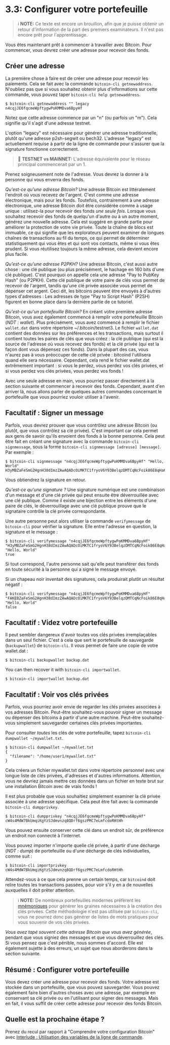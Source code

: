 # 3.3: Configurer votre portefeuille

> :information_source: **NOTE:** Ce texte est encore un brouillon, afin que je puisse obtenir un retour d'information de la part des premiers examinateurs. Il n'est pas encore prêt pour l'apprentissage.

Vous êtes maintenant prêt à commencer à travailler avec Bitcoin. Pour commencer, vous devrez créer une adresse pour recevoir des fonds.

## Créer une adresse

La première chose à faire est de créer une adresse pour recevoir les paiements. Cela se fait avec la commande `bitcoin-cli getnewaddress`. N'oubliez pas que si vous souhaitez obtenir plus d'informations sur cette commande, vous pouvez taper `bitcoin-cli help getnewaddress`.

```
$ bitcoin-cli getnewaddress "" legacy
n4cqjJE6fqcmeWpftygwPoKMMDva6BpyHf
```
Notez que cette adresse commence par un "n" (ou parfois un "m"). Cela signifie qu'il s'agit d'une adresse testnet.

L'option "legacy" est nécessaire pour générer une adresse traditionnelle, plutôt qu'une adresse p2sh-segwit ou bech32. L'adresse "legacy" est actuellement requise à partir de la ligne de commande pour s'assurer que la signature fonctionne correctement.

> :link: **TESTNET vs MAINNET:** L'adresse équivalente pour le réseau principal commencerait par un 1.

Prenez soigneusement note de l'adresse. Vous devrez la donner à la personne qui vous enverra des fonds.

_Qu'est-ce qu'une adresse Bitcoin?_ Une adresse Bitcoin est littéralement l'endroit où vous recevez de l'argent. C'est comme une adresse électronique, mais pour les fonds. Toutefois, contrairement à une adresse électronique, une adresse Bitcoin doit être considérée comme à usage unique : utilisez-la pour recevoir des fonds _une seule fois_. Lorsque vous souhaitez recevoir des fonds de quelqu'un d'autre ou à un autre moment, générez une nouvelle adresse. Cela est suggéré en grande partie pour améliorer la protection de votre vie privée. Toute la chaîne de blocs est immuable, ce qui signifie que les explorateurs peuvent examiner de longues chaînes de transactions au fil du temps, ce qui permet de déterminer statistiquement qui vous êtes et qui sont vos contacts, même si vous êtes prudent. Si vous réutilisez toujours la même adresse, cela devient encore plus facile.

_Qu'est-ce qu'une adresse P2PKH?_ Une adresse Bitcoin, c'est aussi autre chose : une clé publique (ou plus précisément, le hachage en 160 bits d'une clé publique). C'est pourquoi on appelle cela une adresse "Pay to PubKey Hash" (ou P2PKH). Cette clé publique de votre paire de clés vous permet de recevoir de l'argent, tandis qu'une clé privée associée vous permet de dépenser cet argent. Ceci dit, les bitcoins peuvent être envoyés à d'autres types d'adresses : Les adresses de type "Pay to Script Hash" (P2SH) figurent en bonne place dans la dernière partie de ce tutoriel.

_Qu'est-ce qu'un portefeuille Bitcoin?_ En créant votre première adresse Bitcoin, vous avez également commencé à remplir votre portefeuille Bitcoin (_NDT : wallet_). Plus précisément, vous avez commencé à remplir le fichier `wallet.dat` dans votre répertoire ~/.bitcoin/testnet3. Le fichier `wallet.dat` contient des données sur les préférences et les transactions, mais surtout il contient toutes les paires de clés que vous créez : la clé publique (qui est la source de l'adresse où vous recevez des fonds) et la clé privée (qui est la façon dont vous dépensez ces fonds). Dans la plupart des cas, vous n'aurez pas à vous préoccuper de cette clé privée : bitcoind l'utilisera quand elle sera nécessaire. Cependant, cela rend le fichier wallet.dat extrêmement important : si vous le perdez, vous perdez vos clés privées, et si vous perdez vos clés privées, vous perdez vos fonds !

Avec une seule adresse en main, vous pourriez passer directement à la section suivante et commencer à recevoir des fonds. Cependant, avant d'en arriver là, nous allons parler de quelques autres commandes concernant le portefeuille que vous pourriez vouloir utiliser à l'avenir.

## Facultatif : Signer un message

Parfois, vous devrez prouver que vous contrôlez une adresse Bitcoin (ou plutôt, que vous contrôlez sa clé privée). C'est important car cela permet aux gens de savoir qu'ils envoient des fonds à la bonne personne. Cela peut être fait en créant une signature avec la commande `bitcoin-cli signmessage`, sous la forme `bitcoin-cli signmessage [adresse] [message]`. Par exemple :

```
$ bitcoin-cli signmessage "n4cqjJE6fqcmeWpftygwPoKMMDva6BpyHf" "Hello, World"
H3yMBZaFeSmG2HgnH38dImzZAwAQADcOiMKTC1fryoV6Y93BelqzDMTCqNcFoik86E8qHa6o3FCmTsxWD7Wa5YY=
```
Vous obtiendrez la signature en retour.

_Qu'est-ce qu'une signature ?_ Une signature numérique est une combinaison d'un message et d'une clé privée qui peut ensuite être déverrouillée avec une clé publique. Comme il existe une bijection entre les éléments d'une paire de clés, le déverrouillage avec une clé publique prouve que le signataire contrôle la clé privée correspondante.

Une autre personne peut alors utiliser la commande `verifymessage` de `bitcoin-cli` pour vérifier la signature. Elle entre l'adresse en question, la signature et le message :

```
$ bitcoin-cli verifymessage "n4cqjJE6fqcmeWpftygwPoKMMDva6BpyHf" "H3yMBZaFeSmG2HgnH38dImzZAwAQADcOiMKTC1fryoV6Y93BelqzDMTCqNcFoik86E8qHa6o3FCmTsxWD7Wa5YY=" "Hello, World"
true
```
Si tout correspond, l'autre personne sait qu'elle peut transférer des fonds en toute sécurité à la personne qui a signé le message envoyé.

Si un chapeau noir inventait des signatures, cela produirait plutôt un résultat négatif :

```
$ bitcoin-cli verifymessage "n4cqjJE6fqcmeWpftygwPoKMMDva6BpyHf" "FAKEBZaFeSmG2HgnH38dImzZAwAQADcOiMKTC1fryoV6Y93BelqzDMTCqNcFoik86E8qHa6o3FCmTsxWD7Wa5YY=" "Hello, World"
false
```

## Facultatif : Videz votre portefeuille

Il peut sembler dangereux d'avoir toutes vos clés privées irremplaçables dans un seul fichier. C'est à cela que sert le portefeuille de sauvegarde (`backupwallet`) de `bitcoin-cli`. Il vous permet de faire une copie de votre wallet.dat :

```
$ bitcoin-cli backupwallet backup.dat
```
You can then recover it with `bitcoin-cli importwallet`.
```
$ bitcoin-cli importwallet backup.dat
```

## Facultatif : Voir vos clés privées

Parfois, vous pourriez avoir envie de regarder les clés privées associées à vos adresses Bitcoin. Peut-être souhaitez-vous pouvoir signer un message ou dépenser des bitcoins à partir d'une autre machine. Peut-être souhaitez-vous simplement sauvegarder certaines clés privées importantes.

Pour consulter _toutes_ les clés de votre portefeuille, tapez `bitcoin-cli dumpwallet ~/mywallet.txt`.

```
$ bitcoin-cli dumpwallet ~/mywallet.txt
{
  "filename": "/home/user1/mywallet.txt"
}
```
Cela créera un fichier mywallet.txt dans votre répertoire personnel avec une longue liste de clés privées, d'adresses et d'autres informations. Attention, vous ne devriez jamais mettre ces données dans un fichier en texte brut sur une installation Bitcoin avec de vrais fonds !

Il est plus probable que vous souhaitiez simplement examiner la clé privée associée à une adresse spécifique. Cela peut être fait avec la commande `bitcoin-cli dumpprivkey`.

```
$ bitcoin-cli dumpprivkey "n4cqjJE6fqcmeWpftygwPoKMMDva6BpyHf"
cW4s4MdW7BkUmqiKgYzSJdmvnzq8QDrf6gszPMC7eLmfcdoRHtHh
```
Vous pouvez ensuite conserver cette clé dans un endroit sûr, de préférence un endroit non connecté à l'internet.

Vous pouvez importer n'importe quelle clé privée, à partir d'une décharge (_NDT : dump_) de portefeuille ou d'une décharge de clés individuelles, comme suit :

```
$ bitcoin-cli importprivkey cW4s4MdW7BkUmqiKgYzSJdmvnzq8QDrf6gszPMC7eLmfcdoRHtHh
```
Attendez-vous à ce que cela prenne un certain temps, car `bitcoind` doit relire toutes les transactions passées, pour voir s'il y en a de nouvelles auxquelles il doit prêter attention.

> :information_source: **NOTE:** De nombreux portefeuilles modernes préfèrent les [mnémoniques](https://github.com/bitcoin/bips/blob/master/bip-0039.mediawiki) pour générer les graines nécessaires à la création des clés privées. Cette méthodologie n'est pas utilisée par `bitcoin-cli`, vous ne pourrez donc pas générer de listes de mots pratiques pour vous souvenir de vos clés privées.

_Vous avez tapé souvent cette adresse Bitcoin que vous avez générée_, pendant que vous signiez des messages et que vous déverrouillez des clés. Si vous pensez que c'est pénible, nous sommes d'accord. Elle est également sujette à des erreurs, un sujet que nous aborderons dans la section suivante.

## Résumé : Configurer votre portefeuille

Vous devez créer une adresse pour recevoir des fonds. Votre adresse est stockée dans un portefeuille, que vous pouvez sauvegarder. Vous pouvez également faire bien d'autres choses avec une adresse, par exemple en conservant sa clé privée ou en l'utilisant pour signer des messages. Mais en fait, il vous suffit de créer cette adresse pour recevoir des fonds Bitcoin.

## Quelle est la prochaine étape ?

Prenez du recul par rapport à "Comprendre votre configuration Bitcoin" avec [Interlude : Utilisation des variables de la ligne de commande](03_3__Interlude_Utilisation_des_variables_de_la_ligne_de_commande.md).